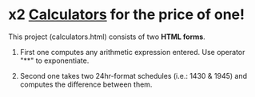# x2 [Calculators](https://perlesvaux.github.io/BasicCalculators/) for the price of one!

This project (calculators.html) consists of two **HTML forms**.

1. First one computes any arithmetic expression entered.
Use operator "**" to exponentiate.

2. Second one takes two 24hr-format schedules (i.e.: 1430 & 1945) and computes the difference between them.
